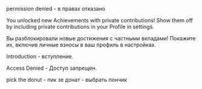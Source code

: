 permission denied - в правах отказано

You unlocked new Achievements with private contributions! Show them off by including private contributions in your Profile in settings.

Вы разблокировали новые достижения с частными вкладами! Покажите их, включив личные взносы в ваш профиль в настройках.

Introduction - вступление.

Access Denied - Доступ запрещен.

pick the donut - пик зе донат - выбрать пончик